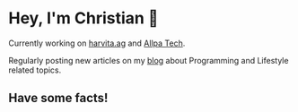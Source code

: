# Hey, I'm Christian :wave:

Currently working on [harvita.ag](https://harvita.ag/) and [Allpa Tech](https://allpa.tech/).

Regularly posting new articles on my [blog](https://lukaswarce.com/blog) about Programming and Lifestyle related topics.

## Have some facts!
